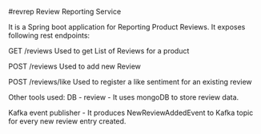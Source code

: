 
#revrep
Review Reporting Service

It is a Spring boot application for Reporting Product Reviews. It exposes following rest endpoints:

GET /reviews Used to get List of Reviews for a product

POST /reviews Used to add new Review

POST /reviews/like Used to register a like sentiment for an existing review

Other tools used: DB - review - It uses mongoDB to store review data.

Kafka event publisher - It produces NewReviewAddedEvent to Kafka topic for every new review entry created.

